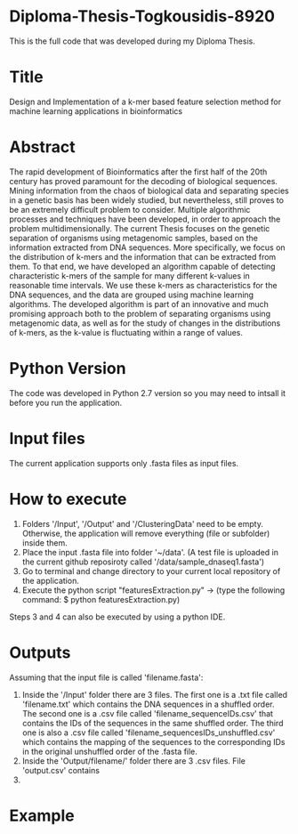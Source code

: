 # Diploma-Thesis-Togkousidis-8920
This is the full code that was developed during my Diploma Thesis.

# Title
Design and Implementation of a k-mer based feature selection method for machine learning applications in bioinformatics

# Abstract
The rapid development of Bioinformatics after the first half of the 20th century has proved paramount for the decoding of biological sequences. Mining information from the chaos of biological data and separating species in a genetic basis has been widely studied, but nevertheless, still proves to be an extremely difficult problem to consider. Multiple algorithmic processes and techniques have been developed, in order to approach the problem multidimensionally. The current Thesis focuses on the genetic separation of organisms using metagenomic samples, based on the information extracted from DNA sequences. More specifically, we focus on the distribution of k-mers and the information that can be extracted from them. To that end, we have developed an algorithm capable of detecting characteristic k-mers of the sample for many different k-values in reasonable time intervals. We use these k-mers as characteristics for the DNA sequences, and the data are grouped using machine learning algorithms. The developed algorithm is part of an innovative and much promising approach both to the problem of separating organisms using metagenomic data, as well as for the study of changes in the distributions of k-mers, as the k-value is fluctuating within a range of values.

# Python Version
The code was developed in Python 2.7 version so you may need to intsall it before you run the application.

# Input files
The current application supports only .fasta files as input files.

# How to execute
1. Folders '/Input', '/Output' and '/ClusteringData' need to be empty. Otherwise, the application will remove everything (file or subfolder) inside them.
2. Place the input .fasta file into folder '~/data'. (A test file is uploaded in the current github reposiroty called '/data/sample_dnaseq1.fasta')
3. Go to terminal and change directory to your current local repository of the application.
4. Execute the python script "featuresExtraction.py" -> (type the following command: $ python featuresExtraction.py)

Steps 3 and 4 can also be executed by using a python IDE.

# Outputs
Assuming that the input file is called 'filename.fasta':

1. Inside the '/Input' folder there are 3 files. The first one is a .txt file called 'filename.txt' which contains the DNA sequences in a shuffled order. The second one is a .csv file called 'filename_sequenceIDs.csv' that contains the IDs of the sequences in the same shuffled order. The third one is also a .csv file called 'filename_sequencesIDs_unshuffled.csv' which contains the mapping of the sequences to the corresponding IDs in the original unshuffled order of the .fasta file.
2. Inside the 'Output/filename/' folder there are 3 .csv files. File 'output.csv' contains 
3.

# Example



